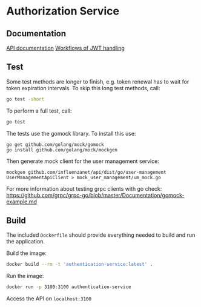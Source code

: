 # Authorization Service

## Documentation
[API documentation](./docs/api.md)
[Workflows of JWT handling](./docs/jwt-token-handling.md)

## Test

Some test methods are longer to finish, e.g. token renewal has to wait for token expiration intervals. To skip this long test methods, call:
```sh
go test -short
```

To perform a full test, call:
```sh
go test
```

The tests use the gomock library. To install this use:
```
go get github.com/golang/mock/gomock
go install github.com/golang/mock/mockgen
```

Then generate mock client for the user management service:
```
mockgen github.com/influenzanet/api/dist/go/user-management UserManagementApiClient > mock_user_management/um_mock.go
```
For more information about testing grpc clients with go check: https://github.com/grpc/grpc-go/blob/master/Documentation/gomock-example.md

## Build

The included `Dockerfile` should provide everything needed to build and run the application.

Build the image:
```sh
docker build --rm -t 'authentication-service:latest' .
```

Run the image:
```sh
docker run -p 3100:3100 authentication-service
```

Access the API on `localhost:3100`
